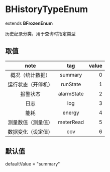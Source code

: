 # BHistoryTypeEnum
extends **BFrozenEnum**

历史纪录分类，用于查询时指定类型

## 取值
| note | tag | value |
|:------:|:------:|------:|
| 概况（统计数据） | summary | 0 |
| 运行状态（开停机） | runState | 1 |
| 报警状态 | alarmState | 2 |
| 日志 | log | 3 |
| 能耗 | energy | 4 |
| 测量数值（测量值） | meterRead | 5 |
| 数据变化（设定值） | cov | 6 |


## 默认值
defaultValue = "summary"
